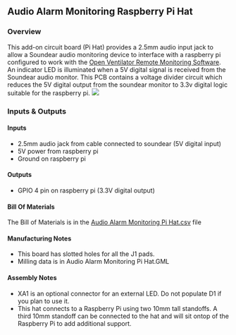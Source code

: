 ## Audio Alarm Monitoring Raspberry Pi Hat
### Overview
This add-on circuit board (Pi Hat) provides a 2.5mm audio input jack to allow a Soundear audio monitoring device to interface with a raspberry pi configured to work with the [Open Ventilator Remote Monitoring Software](https://github.com/Open-Ventilator-Remote-Monitoring/remote-ventilator-monitor-pi). An indicator LED is illuminated when a 5V digital signal is received from the Soundear audio monitor. This PCB contains a voltage divider circuit which reduces the 5V digital output from the soundear monitor to 3.3v digital logic suitable for the raspberry pi.
![](https://docs.google.com/drawings/d/e/2PACX-1vSqtXpAg8cTxO62BlzSZp-YU2qj7c7WRKmolW69Ne3nnTKPIehSarcs4z8h3bnfYR2UP_W_7z12q-0D/pub?w=480&h=360)
### Inputs & Outputs
#### Inputs
* 2.5mm audio jack from cable connected to soundear (5V digital input)
* 5V power from raspberry pi
* Ground on raspberry pi

#### Outputs
* GPIO 4 pin on raspberry pi (3.3V digital output)

#### Bill Of Materials
The Bill of Materials is in the [Audio Alarm Monitoring Pi Hat.csv](https://github.com/Open-Ventilator-Remote-Monitoring/Audio-Alarm-Monitoring-Pi-Hat/blob/master/Audio%20Alarm%20Monitoring%20Pi%20Hat.csv) file

#### Manufacturing Notes
* This board has slotted holes for all the J1 pads. 
* Milling data is in Audio Alarm Monitoring Pi Hat.GML

#### Assembly Notes
* XA1 is an optional connector for an external LED. Do not populate D1 if you plan to use it.
* This hat connects to a Raspberry Pi using two 10mm tall standoffs. A third 10mm standoff can be connected to the hat and will sit ontop of the Raspberry Pi to add additional support.
